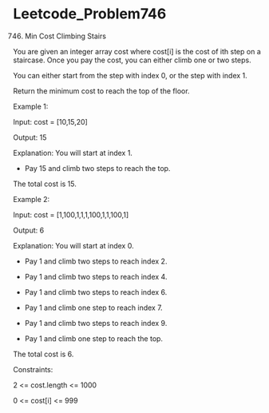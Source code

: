 # Leetcode_Problem746




746. Min Cost Climbing Stairs





You are given an integer array cost where cost[i] is the cost of ith step on a staircase. Once you pay the cost, you can either climb one or two steps.




You can either start from the step with index 0, or the step with index 1.





Return the minimum cost to reach the top of the floor.

 

Example 1:



Input: cost = [10,15,20]




Output: 15




Explanation: You will start at index 1.





- Pay 15 and climb two steps to reach the top.





The total cost is 15.



Example 2:



Input: cost = [1,100,1,1,1,100,1,1,100,1]






Output: 6



Explanation: You will start at index 0.




- Pay 1 and climb two steps to reach index 2.







- Pay 1 and climb two steps to reach index 4.








- Pay 1 and climb two steps to reach index 6.









- Pay 1 and climb one step to reach index 7.










- Pay 1 and climb two steps to reach index 9.












- Pay 1 and climb one step to reach the top.









The total cost is 6.
 




Constraints:





2 <= cost.length <= 1000





0 <= cost[i] <= 999
